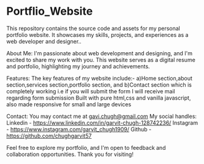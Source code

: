 # Portflio_Website
This repository contains the source code and assets for my personal portfolio website. 
It showcases my skills, projects, and experiences as a web developer and designer..

About Me:
I'm passionate about web development and designing, and I'm excited to share my work with you. 
This website serves as a digital resume and portfolio, highlighting my journey and achievements.

Features:
The key features of my website include:-
a)Home section,about section,services section,portfolio section, and
b)Contact section which is completely working i.e if you will submit the form I will receive mail regarding form submission
Built with pure html,css and vanilla javascript, also made responsive for small and large devices

Contact:
You may contact me at gavi.chugh@gmail.com
My social handles:
Linkedin - https://www.linkedin.com/in/garvit-chugh-128742236/
Instagram - https://www.instagram.com/garvit_chugh1909/
Github - https://github.com/chughgarvit57

Feel free to explore my portfolio, and I'm open to feedback and collaboration opportunities. 
Thank you for visiting!
